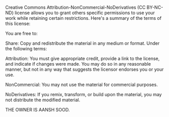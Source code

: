 Creative Commons Attribution-NonCommercial-NoDerivatives (CC BY-NC-ND) license allows you to grant others specific permissions to use your work while retaining certain restrictions. Here's a summary of the terms of this license:

You are free to:

Share: Copy and redistribute the material in any medium or format.
Under the following terms:

Attribution: You must give appropriate credit, provide a link to the license, and indicate if changes were made. You may do so in any reasonable manner, but not in any way that suggests the licensor endorses you or your use.

NonCommercial: You may not use the material for commercial purposes.

NoDerivatives: If you remix, transform, or build upon the material, you may not distribute the modified material.


THE OWNER IS AANSH SOOD.
